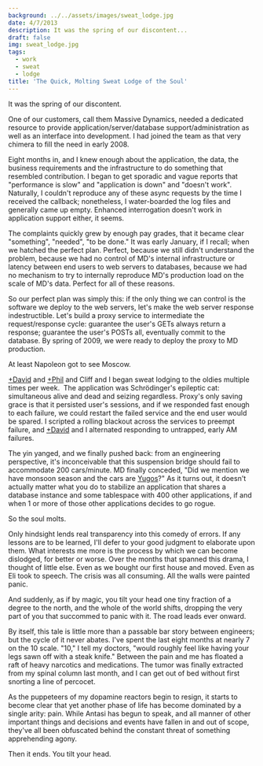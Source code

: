 ```yaml
---
background: ../../assets/images/sweat_lodge.jpg
date: 4/7/2013
description: It was the spring of our discontent...
draft: false
img: sweat_lodge.jpg
tags:
  - work
  - sweat
  - lodge
title: 'The Quick, Molting Sweat Lodge of the Soul'
---
```


It was the spring of our discontent.

One of our customers, call them Massive Dynamics, needed a dedicated resource to provide application/server/database support/administration as well as an interface into development. I had joined the team as that very chimera to fill the need in early 2008.

Eight months in, and I knew enough about the application, the data, the business requirements and the infrastructure to do something that resembled contribution. I began to get sporadic and vague reports that "performance is slow" and "application is down" and "doesn't work". Naturally, I couldn't reproduce any of these async requests by the time I received the callback; nonetheless, I water-boarded the log files and generally came up empty. Enhanced interrogation doesn't work in application support either, it seems.

The complaints quickly grew by enough pay grades, that it became clear "something", "needed", "to be done." It was early January, if I recall; when we hatched the perfect plan. Perfect, because we still didn't understand the problem, because we had no control of MD's internal infrastructure or latency between end users to web servers to databases, because we had no mechanism to try to internally reproduce MD's production load on the scale of MD's data. Perfect for all of these reasons.

So our perfect plan was simply this: if the only thing we can control is the software we deploy to the web servers, let's make the web server response indestructible. Let's build a proxy service to intermediate the request/response cycle: guarantee the user's GETs always return a response; guarantee the user's POSTs all, eventually commit to the database. By spring of 2009, we were ready to deploy the proxy to MD production.

At least Napoleon got to see Moscow.

[+David](http://plus.google.com/114734695547160645038) and [+Phil](http://plus.google.com/106826698447901956266) and Cliff and I began sweat lodging to the oldies multiple times per week.  The application was Schrödinger's epileptic cat: simultaneous alive and dead and seizing regardless. Proxy's only saving grace is that it persisted user's sessions, and if we responded fast enough to each failure, we could restart the failed service and the end user would be spared. I scripted a rolling blackout across the services to preempt failure, and [+David](http://plus.google.com/114734695547160645038) and I alternated responding to untrapped, early AM failures.

The yin yanged, and we finally pushed back: from an engineering perspective, it's inconceivable that this suspension bridge should fail to accommodate 200 cars/minute. MD finally conceded, "Did we mention we have monsoon season and the cars are [Yugos](http://en.wikipedia.org/wiki/Zastava_Koral#Criticism_and_response)?" As it turns out, it doesn't actually matter what you do to stabilize an application that shares a database instance and some tablespace with 400 other applications, if and when 1 or more of those other applications decides to go rogue.

So the soul molts.

Only hindsight lends real transparency into this comedy of errors. If any lessons are to be learned, I'll defer to your good judgment to elaborate upon them. What interests me more is the process by which we can become dislodged, for better or worse. Over the months that spanned this drama, I thought of little else. Even as we bought our first house and moved. Even as Eli took to speech. The crisis was all consuming. All the walls were painted panic.

And suddenly, as if by magic, you tilt your head one tiny fraction of a degree to the north, and the whole of the world shifts, dropping the very part of you that succommed to panic with it. The road leads ever onward.

By itself, this tale is little more than a passable bar story between engineers; but the cycle of it never abates. I've spent the last eight months at nearly 7 on the 10 scale. "10," I tell my doctors, "would roughly feel like having your legs sawn off with a steak knife." Between the pain and me has floated a raft of heavy narcotics and medications. The tumor was finally extracted from my spinal column last month, and I can get out of bed without first snorting a line of percocet.

As the puppeteers of my dopamine reactors begin to resign, it starts to become clear that yet another phase of life has become dominated by a single arity: pain. While Antasi has begun to speak, and all manner of other important things and decisions and events have fallen in and out of scope, they've all been obfuscated behind the constant threat of something apprehending agony.

Then it ends. You tilt your head.
